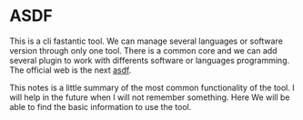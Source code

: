 # ASDF

This is a cli fastantic tool. We can manage several languages or software version through only one tool. There is a common core and we can add several plugin to work with differents software or languages programming.
The official web is the next [asdf](https://asdf-vm.com/).

This notes is a little summary of the most common functionality of the tool. I will help in the future when I will not remember something. Here We will be able to find the basic information to use the tool.
